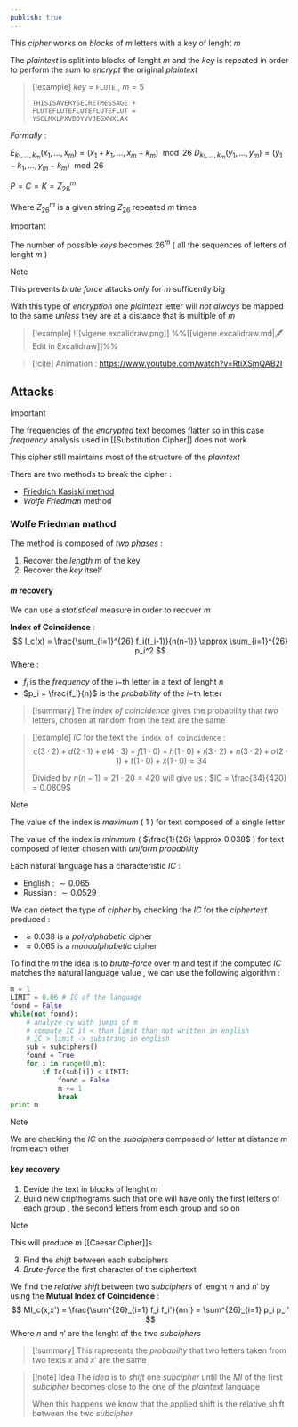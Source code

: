 ```yaml
---
publish: true
---
```

This *cipher* works on *blocks* of $m$ letters with a key of lenght $m$ 

The *plaintext* is split into blocks of lenght $m$ and the *key* is repeated in order to perform the sum to *encrypt* the original *plaintext*

>[!example] 
>*key* = `FLUTE` , $m=5$
>```
>THISISAVERYSECRETMESSAGE +
>FLUTEFLUTEFLUTEFLUTEFLUT =
>YSCLMXLPXVDDYVVJEGXWXLAX
>```

*Formally* :

$E_{k_1, \dots, k_m}(x_1,\dots, x_m) = (x_1 + k_1, \dots, x_m + k_m) \mod{26}$
$D_{k_1, \dots, k_m}(y_1,\dots, y_m) = (y_1 - k_1, \dots, y_m - k_m) \mod{26}$

$P=C=K=Z^m_{26}$ 

Where $Z_{26}^m$ is a given string $Z_{26}$ repeated $m$ times  

>[!important] 
>The number of possible *keys* becomes $26^m$ ( all the sequences of letters of lenght $m$ ) 
>>[!note] 
>>This prevents *brute force* attacks *only* for $m$ sufficently big
>>

With this type of *encryption* one *plaintext* letter will *not always* be mapped to the same *unless* they are at a distance that is multiple of $m$ 

>[!example] 
>![[vigene.excalidraw.png]]
>%%[[vigene.excalidraw.md|🖋 Edit in Excalidraw]]%%

>[!cite] 
>Animation : https://www.youtube.com/watch?v=RtiXSmQAB2I
## Attacks

>[!important] 
>The frequencies of the *encrypted* text becomes flatter so in this case *frequency* analysis used in [[Substitution Cipher]] does not work 

This cipher still maintains most of the structure of the *plaintext*  

There are two methods to break the cipher : 
+ [Friedrich Kasiski method](https://en.wikipedia.org/wiki/Kasiski_examination)
+ *Wolfe Friedman* method 
### Wolfe Friedman mathod

The method is composed of *two phases* : 
1. Recover the *length* $m$ of the key
2. Recover the *key* itself
#### $m$ recovery

We can use a *statistical* measure in order to recover $m$ 

**Index of Coincidence** : 
$$
I_c(x) = \frac{\sum_{i=1}^{26} f_i(f_i-1)}{n(n-1)} \approx \sum_{i=1}^{26} p_i^2
$$
Where : 
+ $f_i$ is the *frequency* of the $i-$th letter in a text of lenght $n$
+ $p_i = \frac{f_i}{n}$ is the *probability* of the $i-$th letter 

>[!summary] 
>The *index of coincidence* gives the probability that *two* letters, chosen at random from the text are the same

>[!example] 
>*IC* for the text `the index of coincidence` :
>$$
>c(3\cdot 2) + d(2\cdot1) + e(4\cdot3) + f(1\cdot0) + h(1\cdot0) + i(3\cdot2) + n(3\cdot2) + o(2\cdot1) + t(1\cdot0) + x(1\cdot0) = 34
>$$
>
>Divided by $n(n-1) = 21 \cdot 20 = 420$ will give us : $IC = \frac{34}{420} = 0.0809$ 

>[!note] 
>The value of the index is *maximum* ( $1$ ) for text composed of a single letter 
>
>The value of the index is *minimum* ( $\frac{1}{26} \approx 0.038$ ) for text composed of letter chosen with *uniform probability*

Each natural language has a characteristic *IC* :
+ English : $\sim 0.065$ 
+ Russian : $\sim 0.0529$

We can detect the type of *cipher* by checking the *IC* for the *ciphertext* produced : 
+ $\approx 0.038$ is a *polyalphabetic* cipher
+ $\approx 0.065$ is a *monoalphabetic* cipher

To find the $m$ the idea is to *brute-force* over $m$ and test if the computed *IC* matches the natural language value , we can use the following algorithm : 

```python
m = 1
LIMIT = 0.06 # IC of the language
found = False
while(not found):
	# analyze cy with jumps of m
	# compute IC if < than limit than not written in english
	# IC > limit -> substring in english
	sub = subciphers()
	found = True
	for i in range(0,m):
		if Ic(sub[i]) < LIMIT:
			found = False
			m += 1
			break
print m
```

>[!note] 
>We are checking the *IC* on the *subciphers* composed of letter at distance $m$ from each other

#### key recovery

1. Devide the text in blocks of lenght $m$ 
2. Build new cripthograms such that one will have only the first letters of each group , the second letters from each group and so on 

>[!note] 
>This will produce $m$ [[Caesar Cipher]]s 

3. Find the *shift* between each subciphers 
4. *Brute-force* the first character of the ciphertext

We find the *relative shift* between two *subciphers* of lenght $n$ and $n'$ by using the **Mutual Index of Coincidence** : 
$$
MI_c(x,x') = \frac{\sum^{26}_{i=1} f_i f_i'}{nn'} = \sum^{26}_{i=1} p_i p_i'
$$
Where $n$ and $n'$ are the lenght of the two *subciphers*

>[!summary] 
>This rapresents the *probabilty* that two letters taken from two texts $x$ and $x'$ are the same 

>[!note] Idea
>The *idea* is to *shift* one *subcipher* until the *MI* of the first *subcipher* becomes close to the one of the *plaintext* language
>
>When this happens we know that the applied shift is the relative shift between the two *subcipher*

